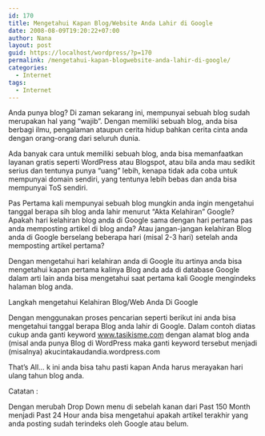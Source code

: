 ```yaml
---
id: 170
title: Mengetahui Kapan Blog/Website Anda Lahir di Google
date: 2008-08-09T19:20:22+07:00
author: Nana
layout: post
guid: https://localhost/wordpress/?p=170
permalink: /mengetahui-kapan-blogwebsite-anda-lahir-di-google/
categories:
  - Internet
tags:
  - Internet
---
```

Anda punya blog? Di zaman sekarang ini, mempunyai sebuah blog sudah merupakan hal yang “wajib”. Dengan memiliki sebuah blog, anda bisa berbagi ilmu, pengalaman ataupun cerita hidup bahkan cerita cinta anda dengan orang-orang dari seluruh dunia.

Ada banyak cara untuk memiliki sebuah blog, anda bisa memanfaatkan layanan gratis seperti WordPress atau Blogspot, atau bila anda mau sedikit serius dan tentunya punya “uang” lebih, kenapa tidak ada coba untuk mempunyai domain sendiri, yang tentunya lebih bebas dan anda bisa mempunyai ToS sendiri.

Pas Pertama kali mempunyai sebuah blog mungkin anda ingin mengetahui tanggal berapa sih blog anda lahir menurut &#8220;Akta Kelahiran&#8221; Google? Apakah hari kelahiran blog anda di Google sama dengan hari pertama pas anda memposting artikel di blog anda? Atau jangan-jangan kelahiran Blog anda di Google berselang beberapa hari (misal 2-3 hari) setelah anda memposting artikel pertama?

Dengan mengetahui hari kelahiran anda di Google itu artinya anda bisa mengetahui kapan pertama kalinya Blog anda ada di database Google dalam arti lain anda bisa mengetahui saat pertama kali Google mengindeks halaman blog anda.

Langkah mengetahui Kelahiran Blog/Web Anda Di Google

Dengan menggunakan proses pencarian seperti berikut ini anda bisa mengetahui tanggal berapa Blog anda lahir di Google. Dalam contoh diatas cukup anda ganti keyword www.tasikisme.com dengan alamat blog anda (misal anda punya Blog di WordPress maka ganti keyword tersebut menjadi (misalnya) akucintakaudandia.wordpress.com

That’s All… k ini anda bisa tahu pasti kapan Anda harus merayakan hari ulang tahun blog anda.

Catatan :

Dengan merubah Drop Down menu di sebelah kanan dari Past 150 Month menjadi Past 24 Hour anda bisa mengetahui apakah artikel terakhir yang anda posting sudah terindeks oleh Google atau belum.